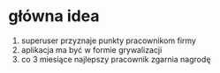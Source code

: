# główna idea

1. superuser przyznaje punkty pracownikom firmy 
2. aplikacja ma być w formie grywalizacji
3. co 3 miesiące najlepszy pracownik zgarnia nagrodę 



<!-- 		<th scope="row"><a href='{% url "competitionList" competition.id %}'>{{competition.id}}</a></th> -->